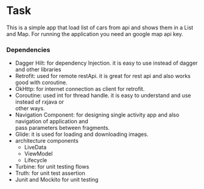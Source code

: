 # Task

This is a simple app that load list of cars from api and shows them in a List and Map. For running
the application you need an google map api key.

### Dependencies

* Dagger Hilt: for dependency Injection. it is easy to use instead of dagger and other libraries
* Retrofit: used for remote restApi. it is great for rest api and also works good with coroutine.
* OkHttp: for internet connection as client for retrofit.
* Coroutine: used int for thread handle. it is easy to understand and use instead of rxjava or  
  other ways.
* Navigation Component: for designing single activity app and also navigation of application and  
  pass parameters between fragments.
* Glide: it is used for loading and downloading images.
* architecture components
    * LiveData
    * ViewModel
    * Lifecycle
* Turbine: for unit testing flows
* Truth: for unit test assertion
* Junit and Mockito for unit testing
